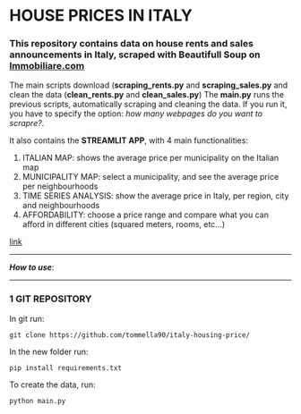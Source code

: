 # HOUSE PRICES IN ITALY
### This repository contains data on house rents and sales announcements in Italy, scraped with Beautifull Soup on [Immobiliare.com](https://www.immobiliare.it/vendita-case/milano/?criterio=rilevanza)

The main scripts download (**scraping_rents.py** and **scraping_sales.py** and clean the data (**clean_rents.py** and **clean_sales.py**)
The **main.py** runs the previous scripts, automatically scraping and cleaning the data. If you run it, you have to specify the option: *how many webpages do you want to scrapre?*. 

It also contains the **STREAMLIT APP**, with 4 main functionalities: 
1) ITALIAN MAP: shows the average price per municipality on the Italian map 
2) MUNICIPALITY MAP: select a municipality, and see the average price per neighbourhoods 
3) TIME SERIES ANALYSIS: show the average price in Italy, per region, city and neighbourhoods
4) AFFORDABILITY: choose a price range and compare what you can afford in different cities (squared meters, rooms, etc...)

[link](https://tommella90-italy-house-prici-streamlit-appstreamlit-main-p06j3n.streamlit.app/)
____________________________________
***How to use***:
____________________________________
### 1 GIT REPOSITORY
In git run:
```
git clone https://github.com/tommella90/italy-housing-price/
```
In the new folder run:
```
pip install requirements.txt
```
To create the data, run:
```
python main.py
```


